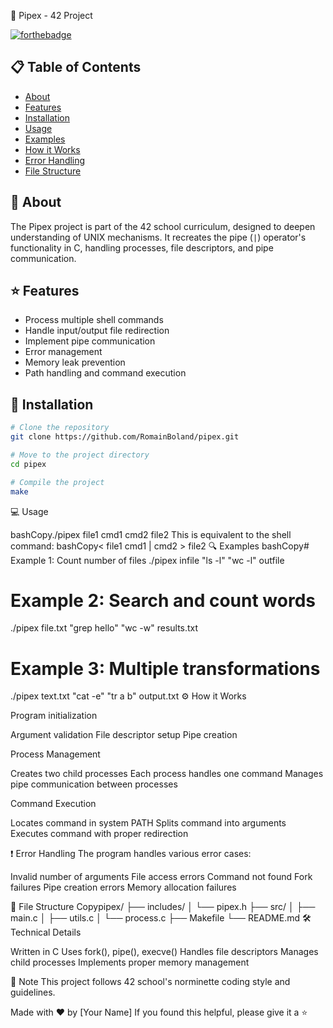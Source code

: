 🔧 Pipex - 42 Project

[![forthebadge](https://forthebadge.com/images/badges/made-with-c.svg)](https://forthebadge.com)

## 📋 Table of Contents

- [About](#about)
- [Features](#features)
- [Installation](#installation)
- [Usage](#usage)
- [Examples](#examples)
- [How it Works](#how-it-works)
- [Error Handling](#error-handling)
- [File Structure](#file-structure)

## 📖 About <a name="about"></a>

The Pipex project is part of the 42 school curriculum, designed to deepen understanding of UNIX mechanisms. It recreates the pipe (`|`) operator's functionality in C, handling processes, file descriptors, and pipe communication.

## ⭐ Features <a name="features"></a>

- Process multiple shell commands
- Handle input/output file redirection
- Implement pipe communication
- Error management
- Memory leak prevention
- Path handling and command execution

## 🚀 Installation <a name="installation"></a>

```bash
# Clone the repository
git clone https://github.com/RomainBoland/pipex.git

# Move to the project directory
cd pipex

# Compile the project
make
```
💻 Usage <a name="usage"></a>

bashCopy./pipex file1 cmd1 cmd2 file2
This is equivalent to the shell command:
bashCopy< file1 cmd1 | cmd2 > file2
🔍 Examples <a name="examples"></a>
bashCopy# Example 1: Count number of files
./pipex infile "ls -l" "wc -l" outfile

# Example 2: Search and count words
./pipex file.txt "grep hello" "wc -w" results.txt

# Example 3: Multiple transformations
./pipex text.txt "cat -e" "tr a b" output.txt
⚙️ How it Works <a name="how-it-works"></a>

Program initialization

Argument validation
File descriptor setup
Pipe creation


Process Management

Creates two child processes
Each process handles one command
Manages pipe communication between processes


Command Execution

Locates command in system PATH
Splits command into arguments
Executes command with proper redirection



❗ Error Handling <a name="error-handling"></a>
The program handles various error cases:

Invalid number of arguments
File access errors
Command not found
Fork failures
Pipe creation errors
Memory allocation failures

📁 File Structure <a name="file-structure"></a>
Copypipex/
├── includes/
│   └── pipex.h
├── src/
│   ├── main.c
│   ├── utils.c
│   └── process.c
├── Makefile
└── README.md
🛠️ Technical Details

Written in C
Uses fork(), pipe(), execve()
Handles file descriptors
Manages child processes
Implements proper memory management

📝 Note
This project follows 42 school's norminette coding style and guidelines.

Made with ❤️ by [Your Name]
If you found this helpful, please give it a ⭐